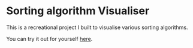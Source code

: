 # Sorting algorithm Visualiser

This is a recreational project I built to visualise various sorting algorithms.

You can try it out for yourself [here](https://leowelzel.github.io/sorting-visualiser).